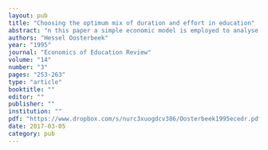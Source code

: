 ```yaml
---
layout: pub
title: "Choosing the optimum mix of duration and effort in education"
abstract: "n this paper a simple economic model is employed to analyse the determinants of expected study duration and weekly effort. Although some of the outcomes do not fit into our theoretical framework, a substantial number of the results support the hypothesis that the duration/effort ratio is determined by the relative prices of these inputs of the learning process. We find that a higher socio-economic status increases the duration/effort ratio. Children from higher income families and/or with more highly education parents expect longer durations and/or invest less weekly effort. For experienced students, the prediction that higher ability levels will decrease both effort and duration is confirmed by the findings. We consider this to be a result firmly in favour of our model."
authors: "Hessel Oosterbeek"
year: "1995"
journal: "Economics of Education Review"
volume: "14"
number: "3"
pages: "253-263"
type: "article"
booktitle: ""
editor: ""
publisher: ""
institution: ""
pdf: "https://www.dropbox.com/s/nurc3xuogdcv386/Oosterbeek1995ecedr.pdf?dl=0"
date: 2017-03-05
category: pub
---
```

